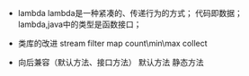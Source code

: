 - lambda
lambda是一种紧凑的、传递行为的方式；
代码即数据；
lambda,java中的类型是函数接口；

- 类库的改进
stream
filter
map
count\min\max
collect

- 向后兼容（默认方法、接口方法）
默认方法
静态方法
